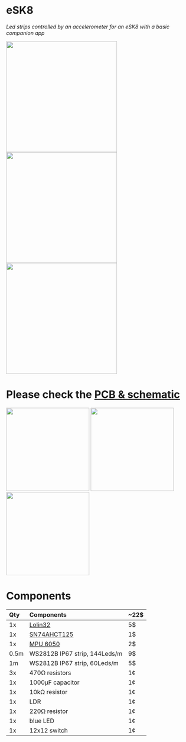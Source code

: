 # eSK8
*Led strips controlled by an accelerometer for an eSK8 with a basic companion app*

<img src="https://media.giphy.com/media/IhCHKo42Hx7WFkRmzQ/giphy.gif" height="300"> <img src="https://media.giphy.com/media/fY5xLxGayUptPZuTfG/giphy.gif" height="300"> <img src="https://media.giphy.com/media/RfYtkG17dUJyVmbPet/giphy.gif" height="300"> 

# Please check the [PCB & schematic](https://easyeda.com/seb.morin/esk8) 

<img src="https://i.imgur.com/27TWWlc.png" height="225"> <img src="https://i.imgur.com/bn5Pk2N.jpg" height="225"> <img src="https://i.imgur.com/fsrZ5Zs.jpg" height="225">

# Components 

Qty | Components | ~22$
:---  | :---| :---
1x|[Lolin32](https://wiki.wemos.cc/products:lolin32:lolin32)| 5$
1x|[SN74AHCT125](https://www.ti.com/product/SN74AHCT125) | 1$
1x|[MPU 6050](https://invensense.tdk.com/products/motion-tracking/6-axis/mpu-6050/) | 2$
0.5m|WS2812B IP67 strip, 144Leds/m | 9$
1m|WS2812B IP67 strip, 60Leds/m | 5$
3x|470Ω resistors | 1¢
1x|1000μF capacitor | 1¢
1x|10kΩ resistor | 1¢
1x|LDR | 1¢
1x|220Ω resistor | 1¢
1x|blue LED | 1¢
1x|12x12 switch | 1¢
